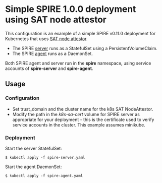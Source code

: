 # Simple SPIRE 1.0.0 deployment using SAT node attestor

This configuration is an example of a simple SPIRE v0.11.0 deployment for Kubernetes that uses [SAT node attestor](https://github.com/spiffe/spire/blob/v0.11.0/doc/plugin_server_nodeattestor_k8s_sat.md).

+ The SPIRE [server](spire-server.yaml) runs as a StatefulSet using a
  PersistentVolumeClaim.
+ The SPIRE [agent](spire-agent.yaml) runs as a DaemonSet.

Both SPIRE agent and server run in the **spire** namespace, using service
accounts of **spire-server** and **spire-agent**.

## Usage

### Configuration

+ Set trust_domain and the cluster name for the k8s SAT NodeAttestor.
+ Modify the path in the *k8s-sa-cert* volume for SPIRE server as appropriate
  for your deployment - this is the certificate used to verify service accounts
  in the cluster. This example assumes minikube.

### Deployment

Start the server StatefulSet:

```
$ kubectl apply -f spire-server.yaml
```

Start the agent DaemonSet:

```
$ kubectl apply -f spire-agent.yaml
```

